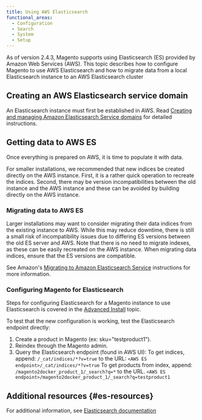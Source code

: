 ```yaml
---
title: Using AWS Elasticsearch
functional_areas:
  - Configuration
  - Search
  - System
  - Setup
---
```


As of version 2.4.3, Magento supports using Elasticsearch (ES) provided by Amazon Web Services (AWS). This topic describes how to configure Magento to use AWS Elasticsearch and how to migrate data from a local Elasticsearch instance to an AWS Elasticsearch cluster

## Creating an AWS Elasticsearch service domain

An Elasticsearch instance must first be established in AWS.
Read [Creating and managing Amazon Elasticsearch Service domains][] for detailed instructions.

## Getting data to AWS ES

Once everything is prepared on AWS, it is time to populate it with data.

For smaller installations, we recommended that new indices be created directly on the AWS instance.
First, it is a rather quick operation to recreate the indices.
Second, there may be version incompatibilities between the old instance and the AWS instance and these can be avoided by building directly on the AWS instance.

### Migrating data to AWS ES

Larger installations may want to consider migrating their data indices from the existing instance to AWS.
While this may reduce downtime, there is still a small risk of incompatibility issues due to differing ES versions between the old ES server and AWS.
Note that there is no need to migrate indexes, as these can be easily recreated on the AWS instance.
When migrating data indices, ensure that the ES versions are compatible.

See Amazon's [Migrating to Amazon Elasticsearch Service][] instructions for more information.

### Configuring Magento for Elasticsearch

Steps for configuring Elasticsearch for a Magento instance  to use Elasticsearch is covered in the [Advanced Install][] topic.

To test that the new configuration is working, test the Elasticsearch endpoint directly:

1. Create a product in Magento (ex: sku="testproduct1").
1. Reindex through the Magento admin.
1. Query the Elasticsearch endpoint (found in AWS UI):
   To get indices, append: `/_cat/indices/*?v=true` to the URL:
  `<AWS ES endpoint>/_cat/indices/*?v=true`
  To get products from index, append: `/magento2docker_product_1/_search?q=*` to the URL.
  `<AWS ES endpoint>/magento2docker_product_1/_search?q=testproduct1`

## Additional resources {#es-resources}

For additional information, see [Elasticsearch documentation][]

<!-- Link Definitions -->

[Creating and managing Amazon Elasticsearch Service domains]: https://docs.aws.amazon.com/elasticsearch-service/latest/developerguide/es-createupdatedomains.html
[Elasticdump]: https://www.npmjs.com/package/elasticdump
[Elasticsearch documentation]: https://www.elastic.co/guide/en/elasticsearch/reference/current/index.html
[Migrating to Amazon Elasticsearch Service]: https://docs.aws.amazon.com/elasticsearch-service/latest/developerguide/migration.html
[Advanced Install]: https://devdocs.magento.com/guides/v2.4/install-gde/install/cli/install-cli.html